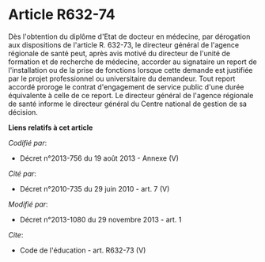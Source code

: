 # Article R632-74

Dès l'obtention du diplôme d'Etat de docteur en médecine, par dérogation aux dispositions de l'article R. 632-73, le
directeur général de l'agence régionale de santé peut, après avis motivé du directeur de l'unité de formation et de recherche
de médecine, accorder au signataire un report de l'installation ou de la prise de fonctions lorsque cette demande est
justifiée par le projet professionnel ou universitaire du demandeur. Tout report accordé proroge le contrat d'engagement de
service public d'une durée équivalente à celle de ce report. Le directeur général de l'agence régionale de santé informe le
directeur général du Centre national de gestion de sa décision.

**Liens relatifs à cet article**

_Codifié par_:

  - Décret n°2013-756 du 19 août 2013 -  Annexe (V)

_Cité par_:

  - Décret n°2010-735 du 29 juin 2010 - art. 7 (V)

_Modifié par_:

  - Décret n°2013-1080 du 29 novembre 2013 - art. 1

_Cite_:

  - Code de l'éducation - art. R632-73 (V)
